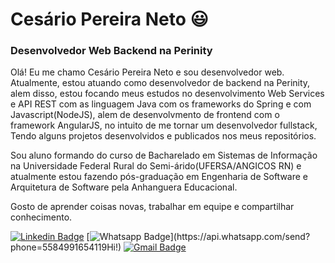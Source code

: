 # Cesário Pereira Neto :smiley:
### Desenvolvedor Web Backend na Perinity

Olá! Eu me chamo Cesário Pereira Neto e sou desenvolvedor web. Atualmente, estou atuando como desenvolvedor de backend na Perinity, alem disso, estou focando meus estudos no desenvolvimento Web Services e API REST com as linguagem Java com os frameworks do Spring e com Javascript(NodeJS), alem de desenvolvmento de frontend com o framework AngularJS, no intuito de me tornar um desenvolvedor fullstack, Tendo alguns projetos desenvolvidos e publicados nos meus repositórios.

Sou aluno formando do curso de Bacharelado em Sistemas de Informação na Universidade Federal Rural do Semi-árido(UFERSA/ANGICOS RN) e atualmente estou fazendo pós-graduação em Engenharia de Software e Arquitetura de Software pela Anhanguera Educacional.

Gosto de aprender coisas novas, trabalhar em equipe e compartilhar conhecimento.

[![Linkedin Badge](https://img.shields.io/badge/-LinkedIn-blue?style=flat-square&logo=Linkedin&logoColor=white&link=https://www.linkedin.com/in/cesarionto/)](https://www.linkedin.com/in/cesarionto)
[![Whatsapp Badge](https://img.shields.io/badge/-Whatsapp-4CA143?style=flat-square&labelColor=4CA143&logo=whatsapp&logoColor=white&link=https://api.whatsapp.com/send?phone=5585999881135&text=Hi!)](https://api.whatsapp.com/send?phone=5584991654119Hi!)
[![Gmail Badge](https://img.shields.io/badge/-Gmail-c14438?style=flat-square&logo=Gmail&logoColor=white&link=mailto:cesariopereiraneto@gmail.com)](mailto:cesariopereiraneto@gmail.com)
